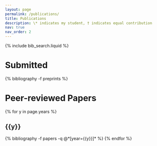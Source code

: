 ```yaml
---
layout: page
permalink: /publications/
title: Publications 
description: \* indicates my student, † indicates equal contribution
nav: true
nav_order: 2
---
```


<!-- _pages/publications.md -->

<!-- Bibsearch Feature -->

{% include bib_search.liquid %}




<div class="publications">

<h1>Submitted</h1>

{% bibliography -f preprints %}

<h1>Peer-reviewed Papers</h1>

{% for y in page.years %}
  <h2 class="year">{{y}}</h2>
  {% bibliography -f papers -q @*[year={{y}}]* %}
{% endfor %}


</div>
